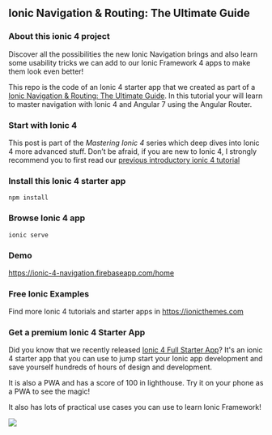 ## Ionic Navigation & Routing: The Ultimate Guide

### About this ionic 4 project
Discover all the possibilities the new Ionic Navigation brings and also learn some usability tricks we can add to our Ionic Framework 4 apps to make them look even better!

This repo is the code of an Ionic 4 starter app that we created as part of a [Ionic Navigation & Routing: The Ultimate Guide](https://ionicthemes.com/tutorials/about/ionic-navigation-and-routing-ultimate-guide). In this tutorial your will learn to master navigation with Ionic 4 and Angular 7 using the Angular Router.

### Start with Ionic 4
This post is part of the *Mastering Ionic 4* series which deep dives into Ionic 4 more advanced stuff. Don’t be afraid, if you are new to Ionic 4, I strongly recommend you to first read our [previous introductory ionic 4 tutorial](https://ionicthemes.com/tutorials/about/ionic-4-vs-ionic-3)

### Install this Ionic 4 starter app
```
npm install
```

### Browse Ionic 4 app
```
ionic serve
```
### Demo
https://ionic-4-navigation.firebaseapp.com/home

### Free Ionic Examples
Find more Ionic 4 tutorials and starter apps in https://ionicthemes.com

### Get a premium Ionic 4 Starter App
Did you know that we recently released [Ionic 4 Full Starter App](https://ionicthemes.com/product/ionic4-full-starter-app)? It's an ionic 4 starter app that you can use to jump start your Ionic app development and save yourself hundreds of hours of design and development.

It is also a PWA and has a score of 100 in lighthouse. Try it on your phone as a PWA to see the magic!

It also has lots of practical use cases you can use to learn Ionic Framework!

<img src="https://s3-us-west-2.amazonaws.com/ionicthemes/cover_images/redesign/ionic4-full-starter-app.jpg"/>
